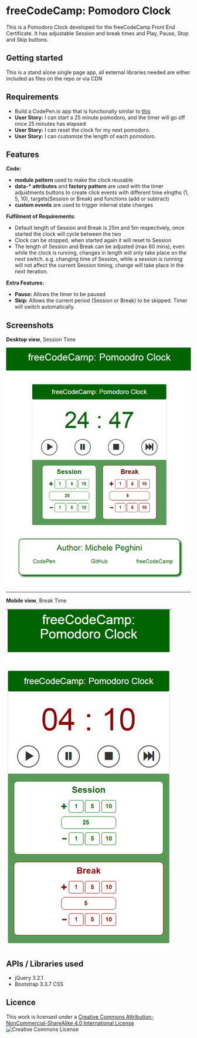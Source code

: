 # freeCodeCamp: Pomodoro Clock

This is a Pomodoro Clock developed for the freeCodeCamp Front End Certificate. It has adjustable Session and break times and Play, Pause, Stop and Skip buttons.

## Getting started

This is a stand alone single page app, all external libraries needed are either included as files on the repo or via CDN

## Requirements

* Build a CodePen.io app that is functionally similar to [this](https://codepen.io/FreeCodeCamp/full/aNyxXR)
* **User Story:** I can start a 25 minute pomodoro, and the timer will go off once 25 minutes has elapsed
* **User Story:** I can reset the clock for my next pomodoro.
* **User Story:** I can customize the length of each pomodoro.

## Features

**Code:**
* **module pattern** used to make the clock reusable
* **data-\* attributes** and **factory pattern** are used with the timer adjustments buttons to create click events with different time elngths (1, 5, 10), targets(Session or Break) and functions (add or subtract)
* **custom events** are used to trigger internal state changes

**Fulfilment of Requirements:**
* Default length of Session and Break is 25m and 5m respectively, once started the clock will cycle between the two
* Clock can be stopped, when started again it will reset to Session
* The length of Session and Break can be adjusted (max 60 mins), even while the clock is running, changes in length will only take place on the next switch. e.g. changing time of Session, while a session is running will not affect the current Session timing, change will take place in the next iteration.

**Extra Features:**
* **Pause:** Allows the timer to be paused
* **Skip:** Allows the current period (Session or Break) to be skipped. Timer will switch automatically.

## Screenshots

**Desktop view**, Session Time

![Session](/pomodoro-clock-desktop.png "Session")

-------------------

**Mobile view**, Break Time

![Break](/pomodoro-clock-mobile.png "Break Time")

## APIs / Libraries used

* jQuery 3.2.1
* Bootstrap 3.3.7 CSS

## Licence 

This work is licensed under a [Creative Commons Attribution-NonCommercial-ShareAlike 4.0 International License](http://creativecommons.org/licenses/by-nc-sa/4.0/)
![Creative Commons License](https://i.creativecommons.org/l/by-nc-sa/4.0/88x31.png "Creative Commons License")

